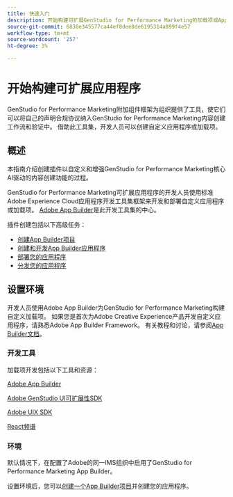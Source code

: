 ```yaml
---
title: 快速入门
description: 开始构建可扩展GenStudio for Performance Marketing的加载项或App Builder应用程序。
source-git-commit: 6830e345577ca44ef8dee8de6195314a899f4e57
workflow-type: tm+mt
source-wordcount: '257'
ht-degree: 3%

---
```


# 开始构建可扩展应用程序

GenStudio for Performance Marketing附加组件框架为组织提供了工具，使它们可以将自己的声明合规协议纳入GenStudio for Performance Marketing内容创建工作流和验证中。 借助此工具集，开发人员可以创建自定义应用程序或加载项。

## 概述

本指南介绍创建插件以自定义和增强GenStudio for Performance Marketing核心AI驱动的内容创建功能的过程。

GenStudio for Performance Marketing可扩展应用程序的开发人员使用标准Adobe Experience Cloud应用程序开发工具集框架来开发和部署自定义应用程序或加载项。 [Adobe App Builder](https://developer.adobe.com/app-builder/)是此开发工具集的中心。

插件创建包括以下高级任务：

* [创建App Builder项目](create-project.md)
* [创建和开发App Builder应用程序](create-app.md)
* [部署您的应用程序](deploy-app.md)
* [分发您的应用程序](distribute-app.md)

## 设置环境

开发人员使用Adobe App Builder为GenStudio for Performance Marketing构建自定义加载项。 如果您是首次为Adobe Creative Experience产品开发自定义应用程序，请熟悉Adobe App Builder Framework。 有关教程和讨论，请参阅[App Builder文档](https://developer.adobe.com/app-builder/docs/overview/)。

### 开发工具

加载项开发包括以下工具和资源：

[Adobe App Builder](https://developer.adobe.com/app-builder/)

[Adobe GenStudio UI可扩展性SDK](https://github.com/adobe/genstudio-uix-sdk)

[Adobe UIX SDK](https://github.com/adobe/uix-sdk)

[React频谱](https://react-spectrum.adobe.com/react-spectrum/getting-started.html)

### 环境

默认情况下，在配置了Adobe的同一IMS组织中启用了GenStudio for Performance Marketing App Builder。

设置环境后，您可以[创建一个App Builder项目](create-project.md)并创建您的应用程序。
